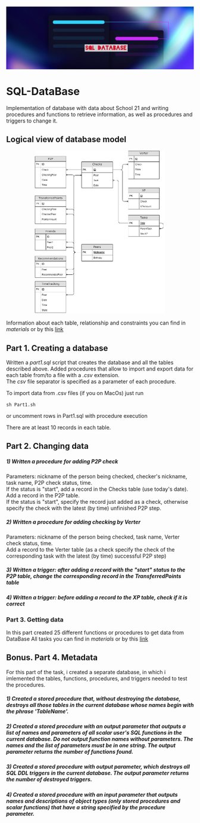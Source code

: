 <p align="center">
<img src="materials/main_logo.JPG" alt="drawing"/>
</p>

# SQL-DataBase
Implementation of database with data about School 21 and writing procedures and functions to retrieve information, as well as procedures and triggers to change it.

## Logical view of database model
<p align="center">
<img src="materials/SQL2.png" alt="drawing" width="350"/>
</p>

Information about each table, relationship and constraints you can find in *materials* or by this [link](https://github.com/dpoliwhi/SQL-DataBase/blob/master/materials/tables_info.md "tables_info.md")

## Part 1. Creating a database

Written a *part1.sql* script that creates the database and all the tables described above.
Added procedures that allow to import and export data for each table from/to a file with a *.csv* extension. \
The *csv* file separator is specified as a parameter of each procedure.


To import data from .csv files (if you on MacOs) just run 
  ```
  sh Part1.sh
  ```
or uncomment rows in Part1.sql with procedure execution


There are at least 10 records in each table.

## Part 2. Changing data

##### 1) Written a procedure for adding P2P check
Parameters: nickname of the person being checked, checker's nickname, task name, P2P check status, time. \
If the status is "start", add a record in the Checks table (use today's date). \
Add a record in the P2P table. \
If the status is "start", specify the record just added as a check, otherwise specify the check with the latest (by time) unfinished P2P step.

##### 2) Written a procedure for adding checking by Verter
Parameters: nickname of the person being checked, task name, Verter check status, time. \
Add a record to the Verter table (as a check specify the check of the corresponding task with the latest (by time) successful P2P step)

##### 3) Written a trigger: after adding a record with the "start" status to the P2P table, change the corresponding record in the TransferredPoints table

##### 4) Written a trigger: before adding a record to the XP table, check if it is correct

### Part 3. Getting data

In this part created 25 different functions or procedures to get data from DataBase
All tasks you can find in *materials* or by this [link](https://github.com/dpoliwhi/SQL-DataBase/blob/master/materials/part3_tasks.md "part3_tasks.md")

## Bonus. Part 4. Metadata

For this part of the task, i created a separate database, in which i imlemented the tables, functions, procedures, and triggers needed to test the procedures.

##### 1) Created a stored procedure that, without destroying the database, destroys all those tables in the current database whose names begin with the phrase 'TableName'.

##### 2) Created a stored procedure with an output parameter that outputs a list of names and parameters of all scalar user's SQL functions in the current database. Do not output function names without parameters. The names and the list of parameters must be in one string. The output parameter returns the number of functions found.

##### 3) Created a stored procedure with output parameter, which destroys all SQL DDL triggers in the current database. The output parameter returns the number of destroyed triggers.

##### 4) Created a stored procedure with an input parameter that outputs names and descriptions of object types (only stored procedures and scalar functions) that have a string specified by the procedure parameter.
